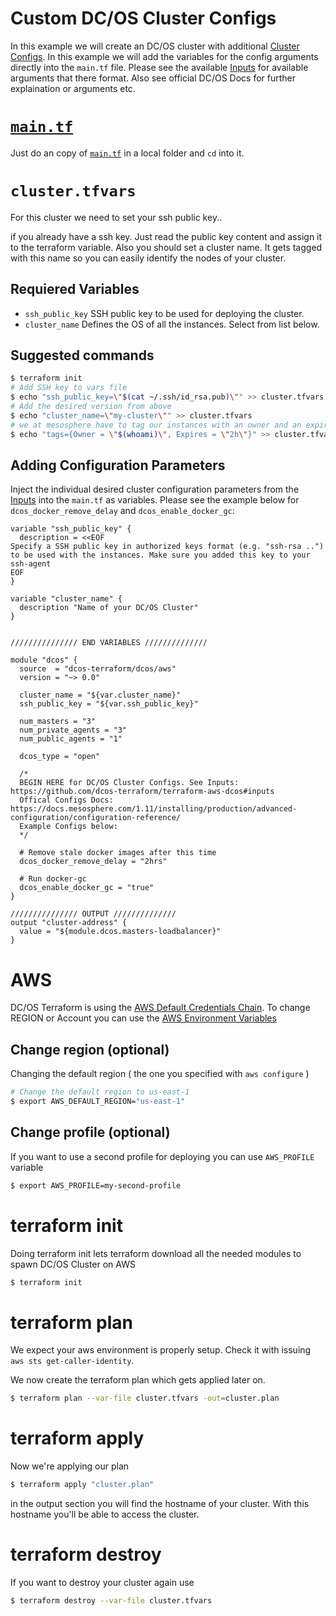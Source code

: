 # Custom DC/OS Cluster Configs
In this example we will create an DC/OS cluster with additional [Cluster Configs](https://docs.mesosphere.com/1.11/installing/production/advanced-configuration/configuration-reference/). In this example we will add the variables for the config arguments directly into the `main.tf` file. Please see the available [Inputs](https://github.com/dcos-terraform/terraform-aws-dcos#inputs) for available arguments that there format. Also see official DC/OS Docs for further explaination or arguments etc. 

# [`main.tf`](./main.tf?raw=1)
Just do an copy of [`main.tf`](./main.tf?raw=1) in a local folder and `cd` into it. 


# `cluster.tfvars`
For this cluster we need to set your ssh public key..

if you already have a ssh key. Just read the public key content and assign it to the terraform variable. Also you should set a cluster name. It gets tagged with this name so you can easily identify the nodes of your cluster.

## Requiered Variables
- `ssh_public_key` SSH public key to be used for deploying the cluster.
- `cluster_name` Defines the OS of all the instances. Select from list below.


## Suggested commands

```bash
$ terraform init
# Add SSH key to vars file
$ echo "ssh_public_key=\"$(cat ~/.ssh/id_rsa.pub)\"" >> cluster.tfvars
# Add the desired version from above
$ echo "cluster_name=\"my-cluster\"" >> cluster.tfvars
# we at mesosphere have to tag our instances with an owner and an expire date.
$ echo "tags={Owner = \"$(whoami)\", Expires = \"2h\"}" >> cluster.tfvars
```

## Adding Configuration Parameters
Inject the individual desired cluster configuration parameters from the [Inputs](https://github.com/dcos-terraform/terraform-aws-dcos#inputs) into the `main.tf` as variables. Please see the example below for `dcos_docker_remove_delay` and `dcos_enable_docker_gc`:

```hcl
variable "ssh_public_key" {
  description = <<EOF
Specify a SSH public key in authorized keys format (e.g. "ssh-rsa ..") to be used with the instances. Make sure you added this key to your ssh-agent
EOF
}

variable "cluster_name" {
  description "Name of your DC/OS Cluster"  
}


/////////////// END VARIABLES //////////////

module "dcos" {
  source  = "dcos-terraform/dcos/aws"
  version = "~> 0.0"

  cluster_name = "${var.cluster_name}"
  ssh_public_key = "${var.ssh_public_key}"

  num_masters = "3"
  num_private_agents = "3"
  num_public_agents = "1"

  dcos_type = "open"
  
  /*
  BEGIN HERE for DC/OS Cluster Configs. See Inputs: https://github.com/dcos-terraform/terraform-aws-dcos#inputs
  Offical Configs Docs: https://docs.mesosphere.com/1.11/installing/production/advanced-configuration/configuration-reference/
  Example Configs below:
  */
  
  # Remove stale docker images after this time
  dcos_docker_remove_delay = "2hrs"

  # Run docker-gc
  dcos_enable_docker_gc = "true"
}

/////////////// OUTPUT //////////////
output "cluster-address" {
  value = "${module.dcos.masters-loadbalancer}"
}
```

# AWS
DC/OS Terraform is using the [AWS Default Credentials Chain](https://docs.aws.amazon.com/sdk-for-java/v1/developer-guide/credentials.html). To change REGION or Account you can use the [AWS Environment Variables](https://docs.aws.amazon.com/cli/latest/userguide/cli-environment.html)

## Change region (optional)
Changing the default region ( the one you specified with `aws configure` )

```bash
# Change the default region to us-east-1
$ export AWS_DEFAULT_REGION="us-east-1" 
```

## Change profile (optional)
If you want to use a second profile for deploying you can use `AWS_PROFILE` variable

```bash
$ export AWS_PROFILE=my-second-profile
```

# terraform init
Doing terraform init lets terraform download all the needed modules to spawn DC/OS Cluster on AWS

```bash
$ terraform init
```

# terraform plan
We expect your aws environment is properly setup. Check it with issuing `aws sts get-caller-identity`.

We now create the terraform plan which gets applied later on.

```bash
$ terraform plan --var-file cluster.tfvars -out=cluster.plan
```

# terraform apply
Now we're applying our plan

```bash
$ terraform apply "cluster.plan"
```

in the output section you will find the hostname of your cluster. With this hostname you'll be able to access the cluster.

# terraform destroy
If you want to destroy your cluster again use

```bash
$ terraform destroy --var-file cluster.tfvars
```